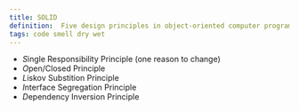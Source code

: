 ```yaml
---
title: SOLID
definition:  Five design principles in object-oriented computer programming intended to make software designs more understandable, flexible and maintainable.
tags: code smell dry wet
---
```


* *S*ingle Responsibility Principle (one reason to change)
* *O*pen/Closed Principle
* *L*iskov Substition Principle
* *I*nterface Segregation Principle
* *D*ependency Inversion Principle
